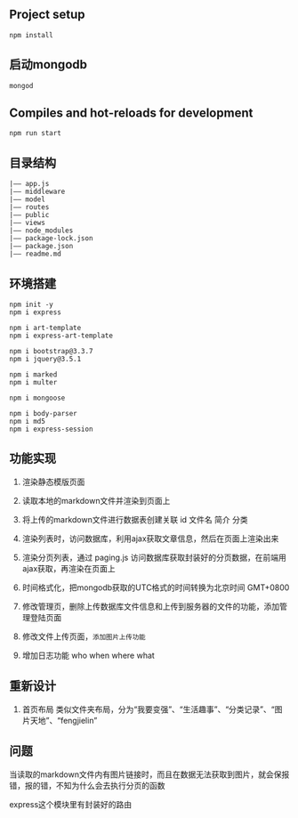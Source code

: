 ## Project setup
```shell
npm install
```

## 启动mongodb
```shell
mongod
```

## Compiles and hot-reloads for development
```shell
npm run start
```

## 目录结构

```
|—— app.js
|—— middleware
|—— model
|—— routes
|—— public
|—— views
|—— node_modules
|—— package-lock.json
|—— package.json
|—— readme.md
```

## 环境搭建 

```
npm init -y
npm i express

npm i art-template
npm i express-art-template

npm i bootstrap@3.3.7
npm i jquery@3.5.1

npm i marked
npm i multer

npm i mongoose

npm i body-parser
npm i md5
npm i express-session
```

## 功能实现

1. 渲染静态模版页面
2. 读取本地的markdown文件并渲染到页面上
3. 将上传的markdown文件进行数据表创建关联  id 文件名 简介 分类
4. 渲染列表时，访问数据库，利用ajax获取文章信息，然后在页面上渲染出来
5. 渲染分页列表，通过 paging.js 访问数据库获取封装好的分页数据，在前端用ajax获取，再渲染在页面上
6. 时间格式化，把mongodb获取的UTC格式的时间转换为北京时间 GMT+0800

7. 修改管理页，删除上传数据库文件信息和上传到服务器的文件的功能，添加管理登陆页面
8. 修改文件上传页面，`添加图片上传功能`
9. 增加日志功能 who when where what


## 重新设计

1. 首页布局
类似文件夹布局，分为“我要变强”、“生活趣事”、“分类记录”、“图片天地”、“fengjielin”

## 问题

当读取的markdown文件内有图片链接时，而且在数据无法获取到图片，就会保报错，报的错，不知为什么会去执行分页的函数

express这个模块里有封装好的路由


